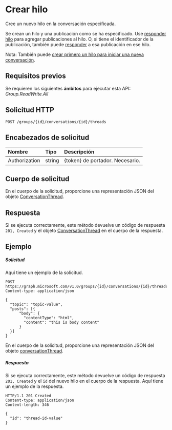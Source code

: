 # <a name="create-thread"></a>Crear hilo

Cree un nuevo hilo en la conversación especificada. 

Se crean un hilo y una publicación como se ha especificado. Use [responder hilo](conversationthread_reply.md) para agregar publicaciones al hilo. O, si tiene el identificador de la publicación, también puede [responder](post_reply.md) a esa publicación en ese hilo.

Nota: También puede [crear primero un hilo para iniciar una nueva conversación](group_post_threads.md).

## <a name="prerequisites"></a>Requisitos previos
Se requieren los siguientes **ámbitos** para ejecutar esta API: *Group.ReadWrite.All*
## <a name="http-request"></a>Solicitud HTTP
<!-- { "blockType": "ignored" } -->
```http
POST /groups/{id}/conversations/{id}/threads
```
## <a name="request-headers"></a>Encabezados de solicitud
| Nombre       | Tipo | Descripción|
|:---------------|:--------|:----------|
| Authorization  | string  | {token} de portador. Necesario. |

## <a name="request-body"></a>Cuerpo de solicitud
En el cuerpo de la solicitud, proporcione una representación JSON del objeto [ConversationThread](../resources/conversationthread.md).


## <a name="response"></a>Respuesta
Si se ejecuta correctamente, este método devuelve un código de respuesta `201, Created` y el objeto [ConversationThread](../resources/conversationthread.md) en el cuerpo de la respuesta.

## <a name="example"></a>Ejemplo
##### <a name="request"></a>Solicitud
Aquí tiene un ejemplo de la solicitud.
<!-- {
  "blockType": "request",
  "name": "create_conversationthread_from_conversation"
}-->
```http
POST https://graph.microsoft.com/v1.0/groups/{id}/conversations/{id}/threads
Content-type: application/json

{
  "topic": "topic-value",
  "posts": [{
      "body": {
        "contentType": "html",
        "content": "this is body content"
      }
  }]
}
```
En el cuerpo de la solicitud, proporcione una representación JSON del objeto [conversationThread](../resources/conversationthread.md).
##### <a name="response"></a>Respuesta

Si se ejecuta correctamente, este método devuelve un código de respuesta `201, Created` y el `id` del nuevo hilo en el cuerpo de la respuesta. Aquí tiene un ejemplo de la respuesta. 
<!-- {
  "blockType": "response",
  "truncated": true,
  "@odata.type": "microsoft.graph.conversationThread"
} -->
```http
HTTP/1.1 201 Created
Content-type: application/json
Content-length: 346

{
  "id": "thread-id-value"
}
```

<!-- uuid: 8fcb5dbc-d5aa-4681-8e31-b001d5168d79
2015-10-25 14:57:30 UTC -->
<!-- {
  "type": "#page.annotation",
  "description": "Create thread",
  "keywords": "",
  "section": "documentation",
  "tocPath": ""
}-->
